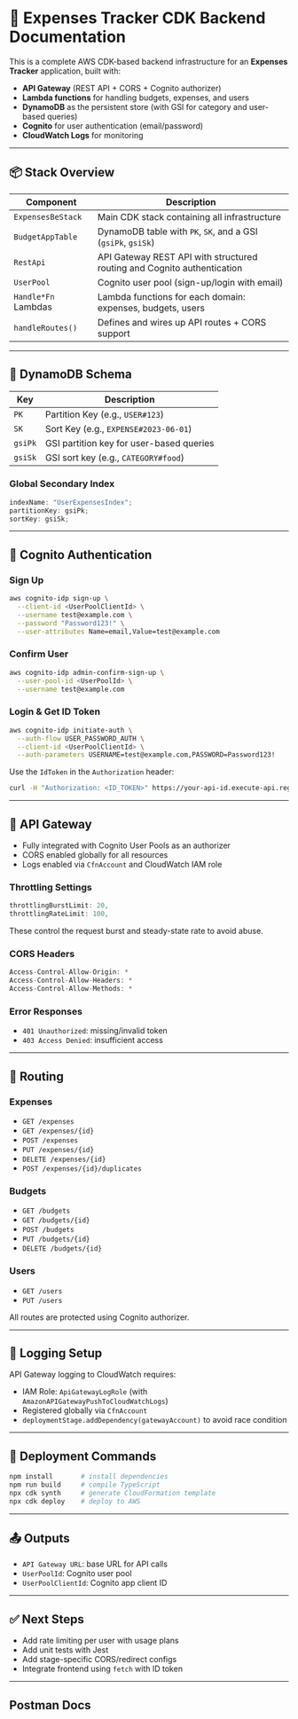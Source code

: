 # 📘 Expenses Tracker CDK Backend Documentation

This is a complete AWS CDK-based backend infrastructure for an **Expenses Tracker** application, built with:

- **API Gateway** (REST API + CORS + Cognito authorizer)
- **Lambda functions** for handling budgets, expenses, and users
- **DynamoDB** as the persistent store (with GSI for category and user-based queries)
- **Cognito** for user authentication (email/password)
- **CloudWatch Logs** for monitoring

---

## 📦 Stack Overview

| Component           | Description                                                             |
| ------------------- | ----------------------------------------------------------------------- |
| `ExpensesBeStack`   | Main CDK stack containing all infrastructure                            |
| `BudgetAppTable`    | DynamoDB table with `PK`, `SK`, and a GSI (`gsiPk`, `gsiSk`)            |
| `RestApi`           | API Gateway REST API with structured routing and Cognito authentication |
| `UserPool`          | Cognito user pool (sign-up/login with email)                            |
| `Handle*Fn` Lambdas | Lambda functions for each domain: expenses, budgets, users              |
| `handleRoutes()`    | Defines and wires up API routes + CORS support                          |

---

## 🧱 DynamoDB Schema

| Key     | Description                              |
| ------- | ---------------------------------------- |
| `PK`    | Partition Key (e.g., `USER#123`)         |
| `SK`    | Sort Key (e.g., `EXPENSE#2023-06-01`)    |
| `gsiPk` | GSI partition key for user-based queries |
| `gsiSk` | GSI sort key (e.g., `CATEGORY#food`)     |

### Global Secondary Index

```ts
indexName: "UserExpensesIndex";
partitionKey: gsiPk;
sortKey: gsiSk;
```

---

## 🔐 Cognito Authentication

### Sign Up

```bash
aws cognito-idp sign-up \
  --client-id <UserPoolClientId> \
  --username test@example.com \
  --password "Password123!" \
  --user-attributes Name=email,Value=test@example.com
```

### Confirm User

```bash
aws cognito-idp admin-confirm-sign-up \
  --user-pool-id <UserPoolId> \
  --username test@example.com
```

### Login & Get ID Token

```bash
aws cognito-idp initiate-auth \
  --auth-flow USER_PASSWORD_AUTH \
  --client-id <UserPoolClientId> \
  --auth-parameters USERNAME=test@example.com,PASSWORD=Password123!
```

Use the `IdToken` in the `Authorization` header:

```bash
curl -H "Authorization: <ID_TOKEN>" https://your-api-id.execute-api.region.amazonaws.com/prod/expenses
```

---

## 🔀 API Gateway

- Fully integrated with Cognito User Pools as an authorizer
- CORS enabled globally for all resources
- Logs enabled via `CfnAccount` and CloudWatch IAM role

### Throttling Settings

```ts
throttlingBurstLimit: 20,
throttlingRateLimit: 100,
```

These control the request burst and steady-state rate to avoid abuse.

### CORS Headers

```ts
Access-Control-Allow-Origin: *
Access-Control-Allow-Headers: *
Access-Control-Allow-Methods: *
```

### Error Responses

- `401 Unauthorized`: missing/invalid token
- `403 Access Denied`: insufficient access

---

## 🧠 Routing

### Expenses

- `GET /expenses`
- `GET /expenses/{id}`
- `POST /expenses`
- `PUT /expenses/{id}`
- `DELETE /expenses/{id}`
- `POST /expenses/{id}/duplicates`

### Budgets

- `GET /budgets`
- `GET /budgets/{id}`
- `POST /budgets`
- `PUT /budgets/{id}`
- `DELETE /budgets/{id}`

### Users

- `GET /users`
- `PUT /users`

All routes are protected using Cognito authorizer.

---

## 🧾 Logging Setup

API Gateway logging to CloudWatch requires:

- IAM Role: `ApiGatewayLogRole` (with `AmazonAPIGatewayPushToCloudWatchLogs`)
- Registered globally via `CfnAccount`
- `deploymentStage.addDependency(gatewayAccount)` to avoid race condition

---

## 🚀 Deployment Commands

```bash
npm install       # install dependencies
npm run build     # compile TypeScript
npx cdk synth     # generate CloudFormation template
npx cdk deploy    # deploy to AWS
```

---

## 📤 Outputs

- `API Gateway URL`: base URL for API calls
- `UserPoolId`: Cognito user pool
- `UserPoolClientId`: Cognito app client ID

---

## ✅ Next Steps

- Add rate limiting per user with usage plans
- Add unit tests with Jest
- Add stage-specific CORS/redirect configs
- Integrate frontend using `fetch` with ID token

---

## Postman Docs

